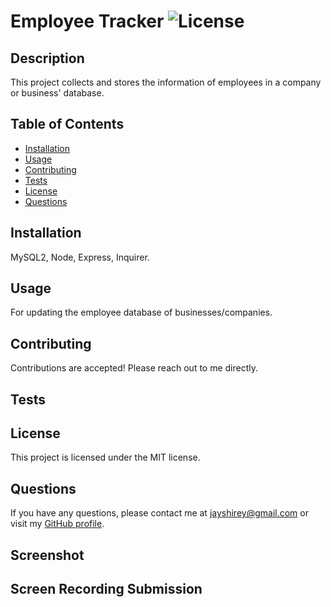 # Employee Tracker ![License](https://img.shields.io/badge/License-MIT-blue.svg)

## Description
This project collects and stores the information of employees in a company or business' database.

## Table of Contents
* [Installation](#installation)
* [Usage](#usage)
* [Contributing](#contributing)
* [Tests](#tests)
* [License](#license)
* [Questions](#questions)

## Installation
MySQL2, Node, Express, Inquirer.

## Usage
For updating the employee database of businesses/companies.

## Contributing
Contributions are accepted! Please reach out to me directly.

## Tests


## License
This project is licensed under the MIT license.

## Questions
If you have any questions, please contact me at jayshirey@gmail.com	 or visit my [GitHub profile](https://github.com/jpshirey5).

## Screenshot

## Screen Recording Submission
